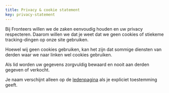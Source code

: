 ```yaml
---
title: Privacy & cookie statement
key: privacy-statement
---
```


Bij Fronteers willen we de zaken eenvoudig houden en uw privacy respecteren. Daarom willen we dat je weet dat we geen cookies of stiekeme tracking-dingen op onze site gebruiken.

Hoewel wij geen cookies gebruiken, kan het zijn dat sommige diensten van derden waar we naar linken wel cookies gebruiken.

Als lid worden uw gegevens zorgvuldig bewaard en nooit aan derden gegeven of verkocht.

Je naam verschijnt alleen op de [ledenpagina](/nl/leden/) als je expliciet toestemming geeft.
